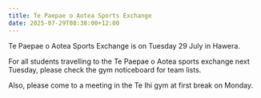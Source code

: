 ```yaml
---
title: Te Paepae o Aotea Sports Exchange
date: 2025-07-29T08:38:00+12:00
---
```

Te Paepae o Aotea Sports Exchange is on Tuesday 29 July in Hawera.

For all students travelling to the Te Paepae o Aotea sports exchange next Tuesday, please check the gym noticeboard for team lists. 

Also, please come to a meeting in the Te Ihi gym at first break on Monday.
